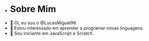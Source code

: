 - # Sobre Mim
- 👋 Oi, eu sou o @LucasMiguel96
- 👀 Estou interessado em aprender a programar novas linguagens.
- 🌱 Sou iniciante em JavaScript e Scratch.


<!---
LucasMiguel96/LucasMiguel96 is a ✨ special ✨ repository because its `README.md` (this file) appears on your GitHub profile.
You can click the Preview link to take a look at your changes.
--->
